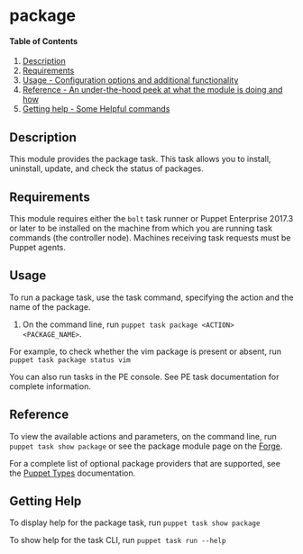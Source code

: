 
# package

#### Table of Contents

1. [Description](#description)
2. [Requirements](#requirements)
3. [Usage - Configuration options and additional functionality](#usage)
4. [Reference - An under-the-hood peek at what the module is doing and how](#reference)
5. [Getting help - Some Helpful commands](#getting-help)

## Description

This module provides the package task. This task allows you to install, uninstall, update, and check the status of packages.

## Requirements

This module requires either the `bolt` task runner or Puppet Enterprise 2017.3 or later to be installed on the machine from which you are running task commands (the controller node). Machines receiving task requests must be Puppet agents.

## Usage

To run a package task, use the task command, specifying the action and the name of the package.

1. On the command line, run `puppet task package <ACTION> <PACKAGE_NAME>`.

For example, to check whether the vim package is present or absent, run `puppet task package status vim`

You can also run tasks in the PE console. See PE task documentation for complete information.

## Reference

To view the available actions and parameters, on the command line, run `puppet task show package` or see the package module page on the [Forge](https://forge.puppet.com/puppetlabs/package/tasks).

For a complete list of optional package providers that are supported, see the [Puppet Types](https://docs.puppet.com/puppet/latest/types/package.html) documentation.

## Getting Help

To display help for the package task, run `puppet task show package`

To show help for the task CLI, run `puppet task run --help`

